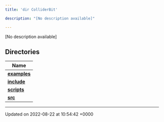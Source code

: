 ```yaml
---
title: 'dir ColliderBit'

description: "[No description available]"

---
```







[No description available]

## Directories

| Name           |
| -------------- |
| **[examples](/documentation/code/gambit_2-2/files/dir_5ec7ed99c429be57649080f5572cb885/#dir-examples)**  |
| **[include](/documentation/code/gambit_2-2/files/dir_86971f7a3e033a44fdd79643f3070191/#dir-include)**  |
| **[scripts](/documentation/code/gambit_2-2/files/dir_8d8d78fa40d3abc744d88b85d344fbd6/#dir-scripts)**  |
| **[src](/documentation/code/gambit_2-2/files/dir_ebc0d8ef92b132863f07a78e664e2ed5/#dir-src)**  |






-------------------------------

Updated on 2022-08-22 at 10:54:42 +0000
